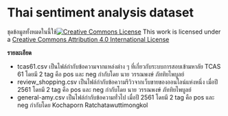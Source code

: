 # Thai sentiment analysis dataset

ชุดข้อมูลทั้งหมดในนี้ใช้[![Creative Commons License](https://i.creativecommons.org/l/by/4.0/88x31.png)](https://creativecommons.org/licenses/by/4.0/)
This work is licensed under a [Creative Commons Attribution 4.0 International License](https://creativecommons.org/licenses/by/4.0/)

**รายละเอียด**
- tcas61.csv เป็นไฟล์กำกับข้อความจากแหล่งต่าง ๆ ที่เกี่ยวกับระบบการสอบเข้ามหาลัย TCAS 61 โดยมี 2 tag คือ pos และ neg กำกับโดย นาย วรรณพงษ์ ภัททิยไพบูลย์
- review_shopping.csv เป็นไฟล์กำกับข้อความรีวิวจากเว็บขายของออนไลน์แห่งหนึ่ง เมื่อปี 2561 โดยมี 2 tag คือ pos และ neg กำกับโดย นาย วรรณพงษ์ ภัททิยไพบูลย์
- general-amy.csv เป็นไฟล์กำกับข้อความทั่วไป เมื่อปี 2561 โดยมี 2 tag คือ pos และ neg กำกับโดย Kochaporn Ratchatawuttimongkol
